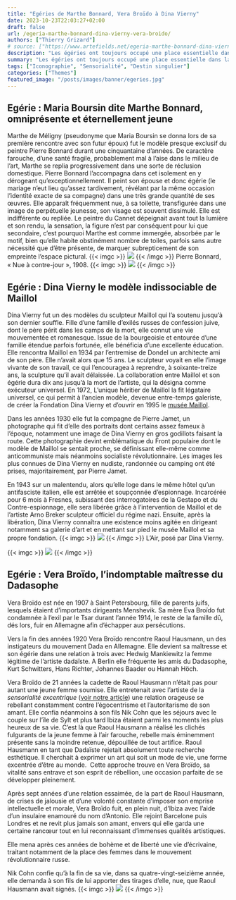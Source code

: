 ```yaml
---
title: "Egéries de Marthe Bonnard, Vera Broïdo à Dina Vierny"
date: 2023-10-23T22:03:27+02:00
draft: false
url: /egeria-marthe-bonnard-dina-vierny-vera-broido/
authors: ["Thierry Grizard"]
# source: ["https://www.artefields.net/egeria-marthe-bonnard-dina-vierny-vera-broido/?ref=artefields.net"]
description: "Les égéries ont toujours occupé une place essentielle dans la vie des artistes. Marthe Bonnard, Dina Vierny et Vera Broïdo sont à cet égard emblématiques"
summary: "Les égéries ont toujours occupé une place essentielle dans la vie des artistes. Marthe Bonnard, Dina Vierny et Vera Broïdo sont à cet égard emblématiques"
tags: ["Iconographie", "Sensorialité", "Destin singulier"]
categories: ["Themes"]
featured_image: "/posts/images/banner/egeries.jpg"
---
```


## Egérie : Maria Boursin dite Marthe Bonnard, omniprésente et éternellement jeune

Marthe de Méligny (pseudonyme que Maria Boursin se donna lors de sa première rencontre avec son futur époux) fut le modèle presque exclusif du peintre Pierre Bonnard durant une cinquantaine d’années. De caractère farouche, d’une santé fragile, probablement mal à l’aise dans le milieu de l’art, Marthe se replia progressivement dans une sorte de réclusion domestique. Pierre Bonnard l’accompagna dans cet isolement en y dérogeant qu’exceptionnellement. Il peint son épouse et donc égérie (le mariage n’eut lieu qu’assez tardivement, révélant par la même occasion l’identité exacte de sa compagne) dans une très grande quantité de ses œuvres. Elle apparaît fréquemment nue, à sa toilette, transfigurée dans une image de perpétuelle jeunesse, son visage est souvent dissimulé. Elle est indifférente ou repliée. Le peintre du Cannet dépeignait avant tout la lumière et son rendu, la sensation, la figure n’est par conséquent pour lui que secondaire, c’est pourquoi Marthe est comme immergée, absorbée par le motif, bien qu’elle habite obstinément nombre de toiles, parfois sans autre nécessité que d’être présente, de marquer subrepticement de son empreinte l’espace pictural.
{{< imgc >}}
![](/posts/images/egeries/pierre-bonnard_1908_nu-a-contre-jour_paintings_marthe.001.jpg)
{{< /imgc >}}
Pierre Bonnard, « Nue à contre-jour », 1908.
{{< imgc >}}
![](/posts/images/egeries/marthe-bonnard_model_paintings_photography.010.jpg)
{{< /imgc >}}

## Egérie : Dina Vierny le modèle indissociable de Maillol

Dina Vierny fut un des modèles du sculpteur Maillol qui l’a soutenu jusqu’à son dernier souffle. Fille d’une famille d’exilés russes de confession juive, dont le père périt dans les camps de la mort, elle connut une vie mouvementée et romanesque. Issue de la bourgeoisie et entourée d’une famille étendue parfois fortunée, elle bénéficia d’une excellente éducation. Elle rencontra Maillol en 1934 par l’entremise de Dondel un architecte ami de son père. Elle n’avait alors que 15 ans. Le sculpteur voyait en elle l’image vivante de son travail, ce qui l’encouragea à reprendre, à soixante-treize ans, la sculpture qu’il avait délaissée. La collaboration entre Maillol et son égérie dura dix ans jusqu’à la mort de l’artiste, qui la désigna comme exécuteur universel. En 1972, L’unique héritier de Maillol la fit légataire universel, ce qui permit à l’ancien modèle, devenue entre-temps galeriste, de créer la Fondation Dina Vierny et d’ouvrir en 1995 le [musée Maillol](https://www.museemaillol.com/?ref=artefields.net).

Dans les années 1930 elle fut la compagne de Pierre Jamet, un photographe qui fit d’elle des portraits dont certains assez fameux à l’époque, notamment une image de Dina Vierny en gros godillots faisant la route. Cette photographie devint emblématique du Front populaire dont le modèle de Maillol se sentait proche, se définissant elle-même comme anticommuniste mais néanmoins socialiste révolutionnaire. Les images les plus connues de Dina Vierny en nudiste, randonnée ou camping ont été prises, majoritairement, par Pierre Jamet.

En 1943 sur un malentendu, alors qu’elle loge dans le même hôtel qu’un antifasciste italien, elle est arrêtée et soupçonnée d’espionnage. Incarcérée pour 6 mois à Fresnes, subissant des interrogatoires de la Gestapo et du Contre-espionnage, elle sera libérée grâce à l’intervention de Maillol et de l’artiste Arno Breker sculpteur officiel du régime nazi. Ensuite, après la libération, Dina Vierny connaîtra une existence moins agitée en dirigeant notamment sa galerie d’art et en mettant sur pied le musée Maillol et sa propre fondation.
{{< imgc >}}
![](/posts/images/egeries/dina-vierny_maillol_sculpture_air.002.jpg)
{{< /imgc >}}
L’Air, posé par Dina Vierny.

{{< imgc >}}
![](/posts/images/egeries/dina-vierny_model_sculpture_maillol.011-2-1.jpg)
{{< /imgc >}}

## Egérie : Vera Broïdo, l’indomptable maîtresse du Dadasophe

Vera Broïdo est née en 1907 à Saint Petersbourg, fille de parents juifs, lesquels étaient d’importants dirigeants Menshevik. Sa mère Eva Broïdo fut condamnée à l’exil par le Tsar durant l’année 1914, le reste de la famille dû, dés lors, fuir en Allemagne afin d’échapper aux persécutions.

Vers la fin des années 1920 Vera Broïdo rencontre Raoul Hausmann, un des instigateurs du mouvement Dada en Allemagne. Elle devient sa maîtresse et son égérie dans une relation à trois avec Hedwig Mankiewitz la femme légitime de l’artiste dadaïste. A Berlin elle fréquente les amis du Dadasophe, Kurt Schwitters, Hans Richter, Johannes Baader ou Hannah Höch.

Vera Broïdo de 21 années la cadette de Raoul Hausmann n’était pas pour autant une jeune femme soumise. Elle entretenait avec l’artiste de la *sensorialité excentrique* ([voir notre article](/raoul-hausmann-loeil-de-dada-artefields/)) une relation orageuse se rebellant constamment contre l’égocentrisme et l’autoritarisme de son amant. Elle confia néanmoins à son fils Nik Cohn que les séjours avec le couple sur l’île de Sylt et plus tard Ibiza étaient parmi les moments les plus heureux de sa vie. C’est là que Raoul Hausmann a réalisé les clichés fulgurants de la jeune femme à l’air farouche, rebelle mais éminemment présente sans la moindre retenue, dépouillée de tout artifice. Raoul Hausmann en tant que Dadaïste rejetait absolument toute recherche esthétique. Il cherchait à exprimer un art qui soit un mode de vie, une forme excentrée d’être au monde.  Cette approche trouve en Vera Broïdo, sa vitalité sans entrave et son esprit de rébellion, une occasion parfaite de se développer pleinement.

Après sept années d’une relation essaimée, de la part de Raoul Hausmann, de crises de jalousie et d’une volonté constante d’imposer son emprise intellectuelle et morale, Vera Broïdo fuit, en plein nuit, d’Ibiza avec l’aide d’un insulaire enamouré du nom d’Antonio. Elle rejoint Barcelone puis Londres et ne revit plus jamais son amant, envers qui elle garda une certaine rancœur tout en lui reconnaissant d’immenses qualités artistiques.

Elle mena après ces années de bohème et de liberté une vie d’écrivaine, traitant notamment de la place des femmes dans le mouvement révolutionnaire russe.

Nik Cohn confie qu’à la fin de sa vie, dans sa quatre-vingt-seizième année, elle demanda à son fils de lui apporter des tirages d’elle, nue, que Raoul Hausmann avait signés.
{{< imgc >}}
![](/posts/images/egeries/vera-broido_raoul-hausmann_sylt_ibiza.jpg.018.jpg) 
{{< /imgc >}}
